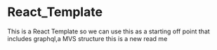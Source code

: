 # React_Template
This is a React Template so we can use this as a starting off point that includes graphql,a MVS structure
this is a new read me